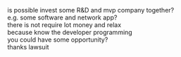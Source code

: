 <br>
<br>
<br>
is possible invest some R&D and mvp company together?<br>
e.g. some software and network app? <br>
there is not require lot money and relax<br>
because know the developer programming<br>
you could have some opportunity?<br>
thanks lawsuit<br>
